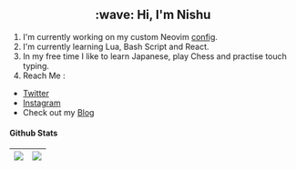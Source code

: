 <h2 align="center">:wave: Hi, I'm Nishu</h2>

1. I'm currently working on my custom Neovim [config](https://github.com/nishu-murmu/TezVim).
2. I'm currently learning Lua, Bash Script and React.
3. In my free time I like to learn Japanese, play Chess and practise touch typing.
4. Reach Me :
 * [Twitter](twitter.com/_GLiches_)
 * [Instagram](instagram.com/nishu_murmu)
 * Check out my [Blog](https://medium.com/@nishumurmu)

#### Github Stats
<img src="https://github-readme-stats.vercel.app/api/top-langs/?username=nishu-murmu&layout=compact&show_icons=true&theme=gruvbox&langs_count=8&hide_border=true" />|<a src="https://github.com/nishu-murmu/github-readme-stats"><img src="https://github-readme-stats.vercel.app/api?username=nishu-murmu&show_icons=true&theme=gruvbox&hide_border=true&hide=stars"></a>
|--------------|-------------|
